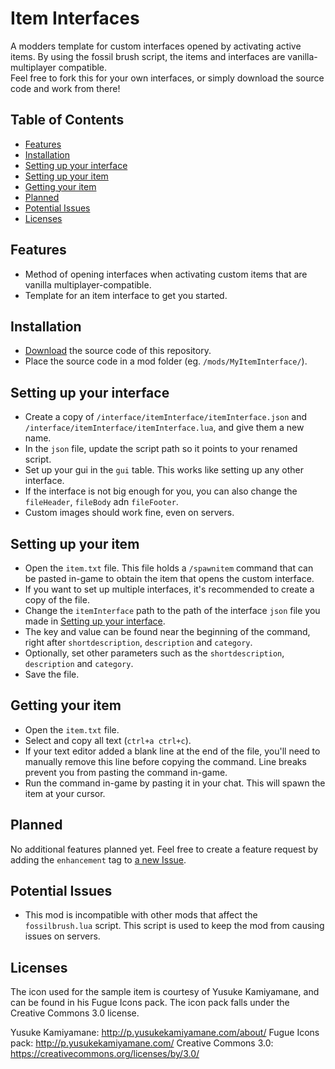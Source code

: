 # Item Interfaces
A modders template for custom interfaces opened by activating active items. By using the fossil brush script, the items and interfaces are vanilla-multiplayer compatible.  
Feel free to fork this for your own interfaces, or simply download the source code and work from there!

## Table of Contents
- [Features](#features)
- [Installation](#installation)
- [Setting up your interface](#setting-up-your-interface)
- [Setting up your item](#setting-up-your-item)
- [Getting your item](#getting-your-item)
- [Planned](#planned)
- [Potential Issues](#potential-issues)
- [Licenses](#licenses)

## Features
* Method of opening interfaces when activating custom items that are vanilla multiplayer-compatible.
* Template for an item interface to get you started.

## Installation
* [Download](https://github.com/Silverfeelin/Starbound-ItemInterfaces/archive/master.zip) the source code of this repository.
* Place the source code in a mod folder (eg. `/mods/MyItemInterface/`).

## Setting up your interface
* Create a copy of `/interface/itemInterface/itemInterface.json` and `/interface/itemInterface/itemInterface.lua`, and give them a new name.
* In the `json` file, update the script path so it points to your renamed script.
* Set up your gui in the `gui` table. This works like setting up any other interface.
 * If the interface is not big enough for you, you can also change the `fileHeader`, `fileBody` adn `fileFooter`.
 * Custom images should work fine, even on servers.

## Setting up your item
* Open the `item.txt` file. This file holds a `/spawnitem` command that can be pasted in-game to obtain the item that opens the custom interface.
 * If you want to set up multiple interfaces, it's recommended to create a copy of the file.
* Change the `itemInterface` path to the path of the interface `json` file you made in [Setting up your interface](#setting-up-your-interface).
 * The key and value can be found near the beginning of the command, right after `shortdescription`, `description` and `category`.
* Optionally, set other parameters such as the `shortdescription`, `description` and `category`.
* Save the file.

## Getting your item
* Open the `item.txt` file.
* Select and copy all text (`ctrl+a ctrl+c`).
 * If your text editor added a blank line at the end of the file, you'll need to manually remove this line before copying the command. Line breaks prevent you from pasting the command in-game.
* Run the command in-game by pasting it in your chat. This will spawn the item at your cursor.

## Planned
No additional features planned yet. Feel free to create a feature request by adding the `enhancement` tag to [a new Issue](https://github.com/Silverfeelin/Starbound-ItemInterfaces/issues/new).

## Potential Issues
* This mod is incompatible with other mods that affect the `fossilbrush.lua` script. This script is used to keep the mod from causing issues on servers.

## Licenses
The icon used for the sample item is courtesy of Yusuke Kamiyamane, and can be found in his Fugue Icons pack. The icon pack falls under the Creative Commons 3.0 license.

Yusuke Kamiyamane: http://p.yusukekamiyamane.com/about/
Fugue Icons pack: http://p.yusukekamiyamane.com/
Creative Commons 3.0: https://creativecommons.org/licenses/by/3.0/
